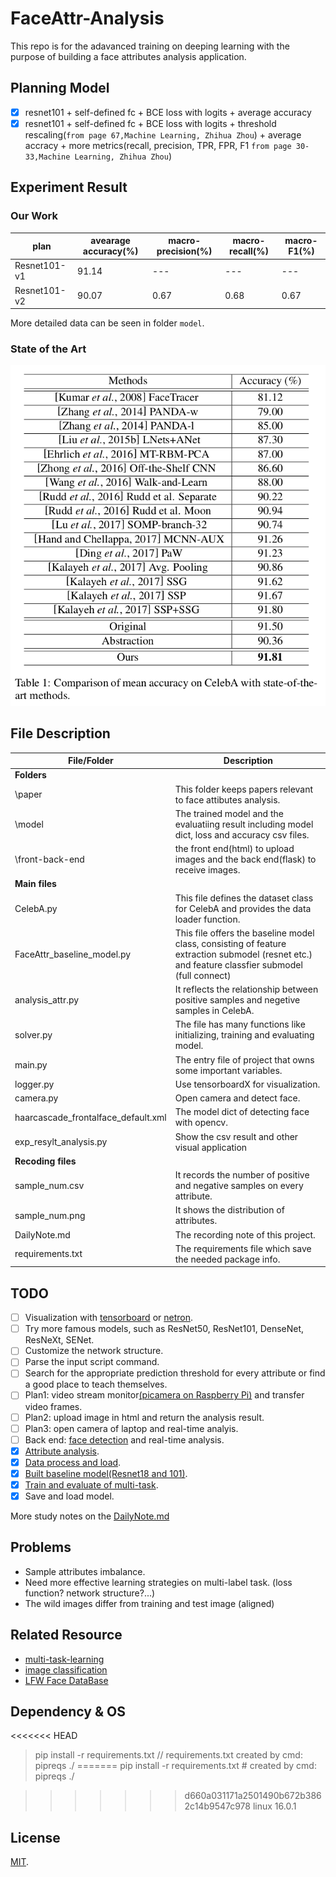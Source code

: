 # FaceAttr-Analysis

This repo is for the adavanced training on deeping learning with the purpose of building a face attributes analysis application.

## Planning Model

- [x] resnet101 + self-defined fc + BCE loss with logits + average accuracy
- [x] resnet101 + self-defined fc + BCE loss with logits + threshold rescaling(`from page 67,Machine Learning, Zhihua Zhou`) + average accracy + more metrics(recall, precision, TPR, FPR, F1 `from page 30-33,Machine Learning, Zhihua Zhou`)

## Experiment Result

### Our Work

| plan | avearage accuracy(%)| macro-precision(%) | macro-recall(%) | macro-F1(%) |
| ---- | -----| ---- | ----- | ----- |
| Resnet101-v1  |  91.14 |--- | ---| ---|
| Resnet101-v2 | 90.07 | 0.67 | 0.68 | 0.67 |

More detailed data can be seen in folder `model`.

### State of the Art

![state of the art](https://raw.githubusercontent.com/JoshuaQYH/blogImage/master/celeba.png)

## File Description

| File/Folder | Description |
| ----------- | ----------- |
|**Folders**||
| \paper | This folder keeps papers relevant to face attibutes analysis.|
| \model | The trained model and the evaluatiing result including model dict, loss and accuracy csv files. |
|\front-back-end| the front end(html) to upload images and the back end(flask) to receive images.|
|**Main files**||
| CelebA.py | This file defines the dataset class for CelebA and provides the data loader function. |
| FaceAttr_baseline_model.py | This file offers the baseline model class, consisting of feature extraction submodel (resnet etc.) and feature classfier submodel (full connect)|
|analysis_attr.py | It reflects the relationship between positive samples and negetive samples in CelebA.|
|solver.py|The file has many functions like initializing, training and evaluating model.|
|main.py| The entry file of project that owns some important variables.|
| logger.py | Use tensorboardX for visualization. |
|camera.py| Open camera and detect face.|
|haarcascade_frontalface_default.xml| The model dict of detecting face with opencv.|
|exp_resylt_analysis.py|Show the csv result and other visual application|
|**Recoding files**||
| sample_num.csv | It records the number of positive and negative samples on every attribute.|
|sample_num.png| It shows the distribution of attributes.|
| DailyNote.md | The recording note of this project.|
| requirements.txt | The requirements file which save the needed package info. |  

## TODO

- [ ] Visualization with [tensorboard](https://github.com/lanpa/tensorboardX) or [netron](https://github.com/lutzroeder/netron).
- [ ] Try more famous models, such as ResNet50, ResNet101, DenseNet, ResNeXt, SENet.
- [ ] Customize the network structure.
- [ ] Parse the input script command.
- [ ] Search for the appropriate prediction threshold for every attribute or find a good place to teach themselves.
- [ ] Plan1: video stream monitor[(picamera on Raspberry Pi)](https://github.com/waveform80/picamera) and transfer video frames.
- [ ] Plan2: upload image in html and return the analysis result.
- [ ] Plan3: open camera of laptop and real-time analyis.
- [ ] Back end: [face detection](https://github.com/ageitgey/face_recognition) and real-time analysis.
- [x] [Attribute analysis](https://github.com/JoshuaQYH/FaceAttr-Analysis/blob/master/analysis_attr.py).
- [x] [Data process and load](https://github.com/JoshuaQYH/FaceAttr-Analysis/blob/master/CelebA.py).
- [x] [Built baseline model(Resnet18 and 101)](https://github.com/JoshuaQYH/FaceAttr-Analysis/blob/master/FaceAttr_baseline_model.py).
- [x] [Train and evaluate of multi-task](https://github.com/JoshuaQYH/FaceAttr-Analysis/blob/master/solver.py).
- [x] Save and load model.

More study notes on the [DailyNote.md](https://github.com/JoshuaQYH/FaceAttr-Analysis/blob/master/DailyNote.md)

## Problems

- Sample attributes imbalance.
- Need more effective learning strategies on multi-label task. (loss function? network structure?...)
- The wild images differ from training and test image (aligned)

## Related Resource

- [multi-task-learning](https://paperswithcode.com/task/multi-task-learning)
- [image classification](https://paperswithcode.com/task/image-classification)
- [LFW Face DataBase](http://vis-www.cs.umass.edu/lfw/)

## Dependency & OS

<<<<<<< HEAD
> pip install -r requirements.txt   // requirements.txt created by cmd: pipreqs ./
=======
> pip install -r requirements.txt   # created by cmd: pipreqs ./

>>>>>>> d660a031171a2501490b672b3862c14b9547c978
> linux 16.0.1

## License

[MIT](https://github.com/JoshuaQYH/FaceAttr-Analysis/blob/master/LICENSE).
